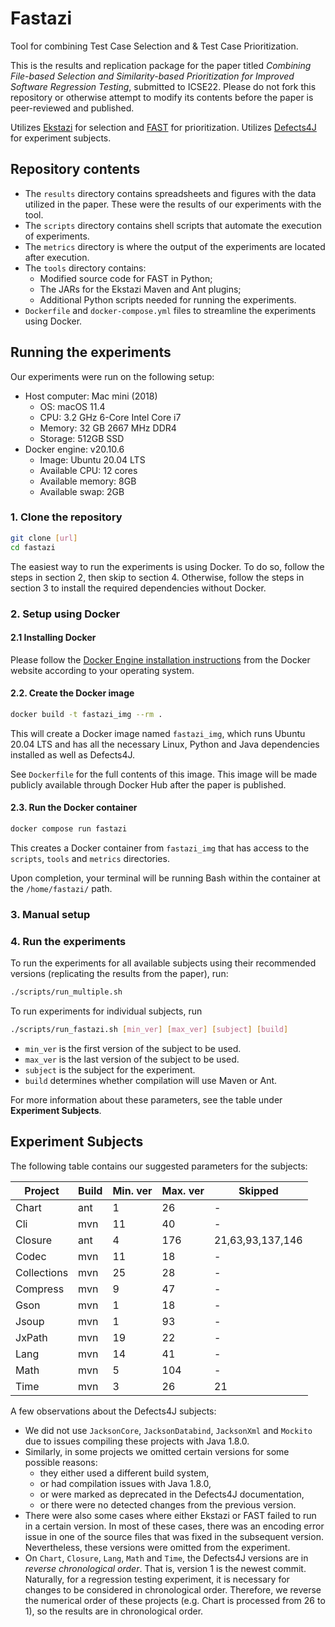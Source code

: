 # Fastazi

Tool for combining Test Case Selection and & Test Case Prioritization.

This is the results and replication package for the paper titled 
*Combining File-based Selection and Similarity-based Prioritization 
for Improved Software Regression Testing*, submitted to ICSE22.
Please do not fork this repository or otherwise attempt to modify
its contents before the paper is peer-reviewed and published.

Utilizes 
[Ekstazi](http://ekstazi.org) for selection and 
[FAST](https://github.com/icse18-FAST/FAST) for prioritization.
Utilizes [Defects4J](https://github.com/rjust/defects4j) for experiment subjects.

## Repository contents

* The `results` directory contains spreadsheets and figures with the data utilized in the paper. 
These were the results of our experiments with the tool.
* The `scripts` directory contains shell scripts that automate the execution of experiments.
* The `metrics` directory is where the output of the experiments are located after execution.
* The `tools` directory contains:
  * Modified source code for FAST in Python;
  * The JARs for the Ekstazi Maven and Ant plugins;
  * Additional Python scripts needed for running the experiments.
* `Dockerfile` and `docker-compose.yml` files to streamline the experiments using Docker.

## Running the experiments

Our experiments were run on the following setup:
* Host computer: Mac mini (2018)
  * OS: macOS 11.4
  * CPU: 3.2 GHz 6-Core Intel Core i7
  * Memory: 32 GB 2667 MHz DDR4
  * Storage: 512GB SSD
* Docker engine: v20.10.6
  * Image: Ubuntu 20.04 LTS
  * Available CPU: 12 cores
  * Available memory: 8GB
  * Available swap: 2GB

### 1. Clone the repository

```bash
git clone [url]
cd fastazi
```

The easiest way to run the experiments is using Docker.
To do so, follow the steps in section 2, then skip to section 4.
Otherwise, follow the steps in section 3 to install the
required dependencies without Docker.

### 2. Setup using Docker

#### 2.1 Installing Docker

Please follow the [Docker Engine installation instructions](https://docs.docker.com/engine/install/)
from the Docker website according to your operating system.

#### 2.2. Create the Docker image
```bash
docker build -t fastazi_img --rm .
```
This will create a Docker image named `fastazi_img`, 
which runs Ubuntu 20.04 LTS and has all the necessary 
Linux, Python and Java dependencies installed as well 
as Defects4J.

See `Dockerfile` for the full contents of this image. 
This image will be made publicly available through Docker 
Hub after the paper is published.

#### 2.3. Run the Docker container
```bash
docker compose run fastazi
```
This creates a Docker container from `fastazi_img` that has
access to the `scripts`, `tools` and `metrics` directories.

Upon completion, your terminal will be running Bash within
the container at the `/home/fastazi/` path.

### 3. Manual setup



### 4. Run the experiments
To run the experiments for all available subjects using their
recommended versions (replicating the results from the paper), run:
```bash
./scripts/run_multiple.sh
```

To run experiments for individual subjects, run
```bash
./scripts/run_fastazi.sh [min_ver] [max_ver] [subject] [build]
```
* `min_ver` is the first version of the subject to be used.
* `max_ver` is the last version of the subject to be used.
* `subject` is the subject for the experiment.
* `build` determines whether compilation will use Maven or Ant.

For more information about these parameters, see the table 
under **Experiment Subjects**.


## Experiment Subjects
The following table contains our suggested parameters for the subjects:

| Project | Build | Min. ver | Max. ver | Skipped |
--- | --- | --- | --- | ---
Chart | ant | 1 | 26 | - |
Cli | mvn | 11 | 40 | - |
Closure | ant | 4 | 176 | 21,63,93,137,146 |
Codec | mvn | 11 | 18 | - |
Collections | mvn | 25 | 28 | - |
Compress | mvn | 9 | 47 | - |
Gson | mvn | 1 | 18 | - |
Jsoup | mvn | 1 | 93 | - |
JxPath | mvn | 19 | 22 | - |
Lang | mvn | 14 | 41 | - |
Math | mvn | 5 | 104 | - |
Time | mvn | 3 | 26 | 21 |

A few observations about the Defects4J subjects:
* We did not use `JacksonCore`, `JacksonDatabind`, `JacksonXml` 
and `Mockito` due to issues compiling these projects with Java 1.8.0.
* Similarly, in some projects we omitted certain
versions for some possible reasons:
  *  they either used a different build system, 
  *  or had compilation issues with Java 1.8.0, 
  *  or were marked as deprecated in the Defects4J documentation, 
  *  or there were no detected changes from the previous version.
* There were also some cases where either Ekstazi or FAST failed
to run in a certain version. In most of these cases, there was an
encoding error issue in one of the source files that was fixed in
the subsequent version. Nevertheless, these versions were omitted
from the experiment.
* On `Chart`, `Closure`, `Lang`, `Math` and `Time`, the Defects4J
versions are in *reverse chronological order*. That is, version 1
is the newest commit.
Naturally, for a regression testing experiment, it is necessary
for changes to be considered in chronological order.
Therefore, we reverse the numerical order of these projects
(e.g. Chart is processed from 26 to 1), so the results are
in chronological order.